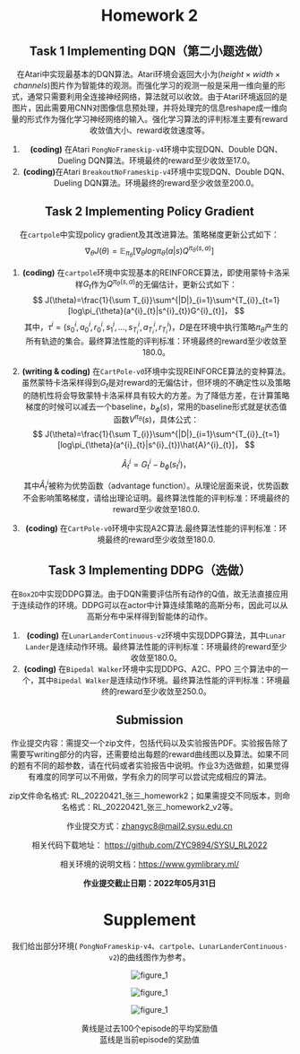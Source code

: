 <center><H1>Homework 2</H1><center>


## Task 1 Implementing DQN（第二小题选做）

在Atari中实现最基本的DQN算法。Atari环境会返回大小为$(height\times width\times channels)$图片作为智能体的观测。而强化学习的观测一般是采用一维向量的形式，通常只需要利用全连接神经网络，算法就可以收敛。由于Atari环境返回的是图片，因此需要用CNN对图像信息预处理，并将处理完的信息reshape成一维向量的形式作为强化学习神经网络的输入。强化学习算法的评判标准主要有reward收敛值大小、reward收敛速度等。

1. <strong>(coding)</strong> 在Atari `PongNoFrameskip-v4`环境中实现DQN、Double DQN、Dueling DQN算法。环境最终的reward至少收敛至17.0。
2. <strong>(coding)</strong>在Atari `BreakoutNoFrameskip-v4`环境中实现DQN、Double DQN、Dueling DQN算法。环境最终的reward至少收敛至200.0。



## Task 2 Implementing Policy Gradient

在`cartpole`中实现policy gradient及其改进算法。策略梯度更新公式如下：
$$
\nabla_{\theta}J(\theta)=\mathbb{E}_{\pi_{\theta}}[\nabla_{\theta}log\pi_{\theta}(a|s)Q^{\pi_{\theta}(s,a)}]
$$


1. <strong>(coding)</strong> 在`cartpole`环境中实现基本的REINFORCE算法，即使用蒙特卡洛采样$G_{t}$作为$Q^{\pi_{\theta}(s,a)}$的无偏估计，更新公式如下：
   $$
   J(\theta)=\frac{1}{\sum T_{i}}\sum^{|D|}_{i=1}\sum^{T_{i}}_{t=1}[log\pi_{\theta}(a^{i}_{t}|s^{i}_{t})G^{i}_{t}]，
   $$
   其中，$\tau^{i}=(s^{i}_{0},a^{i}_{0},r^{i}_{0},s^{i}_{1},...,s^{i}_{T_{i}},a^{i}_{T_{i}},r^{i}_{T_{i}})$，$D$是在环境中执行策略$\pi_{\theta}$产生的所有轨迹的集合。最终算法性能的评判标准：环境最终的reward至少收敛至180.0。

2. <strong>(writing & coding)</strong> 在`CartPole-v0`环境中实现REINFORCE算法的变种算法。虽然蒙特卡洛采样得到$G_{t}$是对reward的无偏估计，但环境的不确定性以及策略的随机性将会导致蒙特卡洛采样具有较大的方差。为了降低方差，在计算策略梯度的时候可以减去一个baseline，$b_{\phi}(s)$，常用的baseline形式就是状态值函数$V^{\pi_{\theta}}(s)$，具体公式：
   $$
   J(\theta)=\frac{1}{\sum T_{i}}\sum^{|D|}_{i=1}\sum^{T_{i}}_{t=1}[log\pi_{\theta}(a^{i}_{t}|s^{i}_{t})\hat{A}^{i}_{t}]，
   $$

   $$
   \hat{A}^{i}_{t}=G^{i}_{t}-b_{\phi}(s^{i}_{t})，
   $$

   其中$\hat{A}^{i}_{t}$被称为优势函数（advantage function）。从理论层面来说，优势函数不会影响策略梯度，请给出理论证明。最终算法性能的评判标准：环境最终的reward至少收敛至180.0.  

3. <strong>(coding)</strong> 在`CartPole-v0`环境中实现A2C算法.最终算法性能的评判标准：环境最终的reward至少收敛至180.0.  





## Task 3 Implementing DDPG（选做）

在`Box2D`中实现DDPG算法。由于DQN需要评估所有动作的Q值，故无法直接应用于连续动作的环境。DDPG可以在actor中计算连续策略的高斯分布，因此可以从高斯分布中采样得到智能体的动作。

1. <strong>(coding)</strong> 在`LunarLanderContinuous-v2`环境中实现DDPG算法，其中`Lunar Lander`是连续动作环境。最终算法性能的评判标准：环境最终的reward至少收敛至180.0。
1. <strong>(coding)</strong> 在`Bipedal Walker`环境中实现DDPG、A2C、PPO 三个算法中的一个，其中`Bipedal Walker`是连续动作环境。最终算法性能的评判标准：环境最终的reward至少收敛至250.0。



## Submission

作业提交内容：需提交一个zip文件，包括代码以及实验报告PDF。实验报告除了需要写writing部分的内容，还需要给出每题的reward曲线图以及算法。如果不同的题有不同的超参数，请在代码或者实验报告中说明。作业3为选做题，如果觉得有难度的同学可以不用做，学有余力的同学可以尝试完成相应的算法。

zip文件命名格式: RL_20220421\_张三\_homework2；如果需提交不同版本，则命名格式：RL_20220421\_张三\_homework2_v2等。

作业提交方式：zhangyc8@mail2.sysu.edu.cn

相关代码下载地址： https://github.com/ZYC9894/SYSU_RL2022

相关环境的说明文档：https://www.gymlibrary.ml/

**作业提交截止日期：2022年05月31日** 



# Supplement

我们给出部分环境( `PongNoFrameskip-v4`、`cartpole`、`LunarLanderContinuous-v2`)的曲线图作为参考。



![figure_1](\pong.svg)



![figure_1](\cartpole.svg)

![figure_1](\lunar.png)

<center>黄线是过去100个episode的平均奖励值</center>

<center>蓝线是当前episode的奖励值</center>

